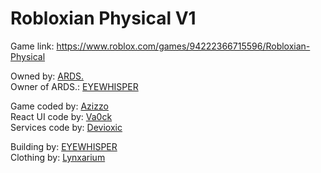 # Robloxian Physical V1
Game link: https://www.roblox.com/games/94222366715596/Robloxian-Physical

Owned by: [ARDS.](https://www.roblox.com/communities/5256665/ARDS#!/about) </br>
Owner of ARDS.: [EYEWHISPER](https://www.roblox.com/users/611835614/profile)

Game coded by: [Azizzo](https://www.roblox.com/users/148287039/profile) </br>
React UI code by: [Va0ck](https://www.roblox.com/users/844029031/profile) </br>
Services code by: [Devioxic](https://www.roblox.com/users/89032918/profile)

Building by: [EYEWHISPER](https://www.roblox.com/users/611835614/profile) </br>
Clothing by: [Lynxarium](https://www.roblox.com/users/72332200/profile)
